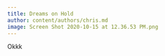 ```yaml
---
title: Dreams on Hold
author: content/authors/chris.md
image: Screen Shot 2020-10-15 at 12.36.53 PM.png
---
```


Okkk
